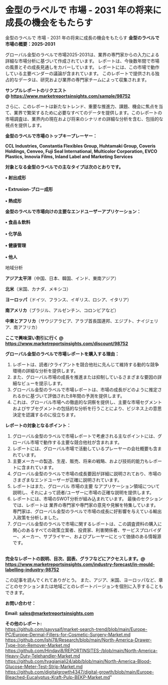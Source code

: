 # 金型のラベルで 市場 - 2031 年の将来に成長の機会をもたらす
金型のラベルで 市場 - 2031 年の将来に成長の機会をもたらす
<strong><b>金型のラベルで市場の概要：2025-2031</b></strong>

グローバル金型のラベルで市場2025-2031は、業界の専門家からの入力による詳細な市場分析に基づいて作成されています。 レポートは、今後数年間で市場の風景とその成長見通しをカバーしています。 レポートには、この市場で動作している主要ベンダーの議論が含まれています。 このレポートで提供される独占的なデータは、研究および業界の専門家チームによって収集されます。

<strong>サンプルレポートのリクエスト @ <a href=https://www.marketreportsinsights.com/sample/98752>https://www.marketreportsinsights.com/sample/98752</a></strong>

さらに、このレポートは新たなトレンド、重要な推進力、課題、機会に焦点を当て、業界で繁栄するために必要なすべてのデータを提供します。このレポートの市場調査は、業界内の現在および将来のシナリオの詳細な分析を含む、包括的な視点を提供します。

<strong>金型のラベルで市場のトップキープレーヤー：</strong>

<strong>CCL Industries, Constantia Flexibles Group, Huhtamaki Group, Coveris Holdings, Cenveo, Fuji Seal International, Multicolor Corporation, EVCO Plastics, Innovia Films, Inland Label and Marketing Services</strong>

<strong><b>対象となる金型のラベルでの主なタイプは次のとおりです。</b></strong>

<strong>• 射出成形<br><br>• Extrusion-ブロー成形<br><br>• 熱成形</strong>

<strong><b>金型のラベルで市場向けの主要なエンドユーザーアプリケーション：</b></strong>

<strong>• 食品＆飲料<br><br>• 化学品<br><br>• 健康管理<br><br>• 他人</strong>

 地域分析

<strong><b>アジア太平洋</b></strong>（中国、日本、韓国、インド、東南アジア）

<strong><b>北米</b></strong>（米国、カナダ、メキシコ）

<strong><b>ヨーロッパ</b></strong>（ドイツ、フランス、イギリス、ロシア、イタリア）

<strong><b>南アメリカ</b></strong>（ブラジル、アルゼンチン、コロンビアなど）

<strong><b>中東とアフリカ</b></strong>（サウジアラビア、アラブ首長国連邦、エジプト、ナイジェリア、南アフリカ）

<strong>ここで興味深い割引に行く @ <a href=https://www.marketreportsinsights.com/discount/98752>https://www.marketreportsinsights.com/discount/98752</a></strong>

<strong><b>グローバル金型のラベルで市場レポートを購入する理由：</b></strong>
<ol>
  <li>レポートは、読者/クライアントを競合他社に先んじて維持する動的な競争環境の詳細な分析を提供します。</li>
  <li>また、グローバル市場の成長を推進または抑制しているさまざまな要因の詳細なビューを提示します。</li>
  <li>グローバル金型のラベルで市場レポートは、市場の成長がどのように推定されるかに基づいて評価された8年間の予測を提供します。</li>
  <li>これは、グローバル市場への徹底的な洞察を提供し、主要な市場セグメントおよびサブセグメントの包括的な分析を行うことにより、ビジネス上の意思決定を認識するのに役立ちます。</li>
</ol>
<strong><b>レポートの対象となるポイント：</b></strong>
<ol>
  <li>グローバル金型のラベルで市場レポートで考慮される主なポイントには、グローバル市場で動作する主要な競合他社が含まれます。</li>
  <li>レポートには、グローバル市場で活動しているプレーヤーの会社概要も含まれています。</li>
  <li>主要メーカーの製造、生産、販売、将来の戦略、および技術的能力もレポートに含まれています。</li>
  <li>グローバル金型のラベルで市場の成長要因が詳細に説明されており、市場のさまざまなエンドユーザーが正確に説明されています。</li>
  <li>レポートはまた、グローバル 市場の主要 なアプリケーション領域について説明し、それによって読者/ユーザーに市場の正確な説明を提供します。</li>
  <li>レポートには、市場のSWOT分析が組み込まれています。 最後のセクションでは、レポートは 業界の専門家や専門家の意見や見解を特集しています。 専門家は、グローバル金型のラベルで市場の成長に好影響を与えている輸出入政策を分析しました。</li>
  <li>グローバル金型のラベルで市場に関するレポートは、この調査資料の購入に関心のあるすべての政策立案者、投資家、利害関係者、サービスプロバイダー、メーカー、サプライヤー、およびプレーヤーにとって価値のある情報源です。</li>
</ol><br>
<strong>完全なレポートの説明、目次、図表、グラフなどにアクセスします。@ <a href=https://www.marketreportsinsights.com/industry-forecast/in-mould-labelling-industry-98752>https://www.marketreportsinsights.com/industry-forecast/in-mould-labelling-industry-98752</a></strong>

この記事を読んでくれてありがとう。 また、アジア、米国、ヨーロッパなど、章ごとのセクションまたは地域ごとのレポートバージョンを個別に入手することもできます。

<strong><b>お問い合わせ：</b></strong>

<strong>Email: </strong><a href=mailto:sales@marketreportsinsights.com><strong>sales@marketreportsinsights.com</strong></a>

<strong>その他のレポート:</strong>
<br>
<a href=https://github.com/sayysaif/market-search-trend/blob/main/Europe-PC/Europe-Dermal-Fillers-for-Cosmetic-Surgery-Market.md>https://github.com/sayysaif/market-search-trend/blob/main/Europe-PC/Europe-Dermal-Fillers-for-Cosmetic-Surgery-Market.md</a>
<br>
<a href=https://github.com/Ishi78/Research/blob/main/North-America-Drawer-Type-Iron-Remover-Market.md>https://github.com/Ishi78/Research/blob/main/North-America-Drawer-Type-Iron-Remover-Market.md</a>
<br>
<a href=https://github.com/Hindavi8/REPORTINSITES-/blob/main/North-America-Heavy-Duty-Telehandler-Market.md>https://github.com/Hindavi8/REPORTINSITES-/blob/main/North-America-Heavy-Duty-Telehandler-Market.md</a>
<br>
<a href=https://github.com/tyagianjali24/abb/blob/main/North-America-Blood-Glucose-Meter-Test-Strip-Market.md>https://github.com/tyagianjali24/abb/blob/main/North-America-Blood-Glucose-Meter-Test-Strip-Market.md</a>
<br>
<a href=https://github.com/digitalgrowth4347/digital-growth/blob/main/Europe-Bleached-Eucalyptus-Kraft-Pulp-BEKP-Market.md>https://github.com/digitalgrowth4347/digital-growth/blob/main/Europe-Bleached-Eucalyptus-Kraft-Pulp-BEKP-Market.md</a>"
